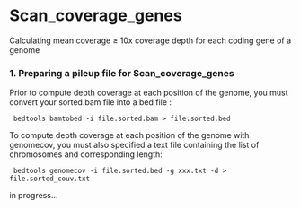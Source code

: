 # Scan_coverage_genes
Calculating mean coverage &ge; 10x coverage depth for each coding gene of a genome

 <h3>1. Preparing a pileup file for Scan_coverage_genes</h3>
 <p>Prior to compute depth coverage at each position of the genome, you must convert your sorted.bam file into a bed file :</p>
 <p><code> bedtools bamtobed -i file.sorted.bam > file.sorted.bed</code></p>
 <p>To compute depth coverage at each position of the genome with genomecov, you must also specified a text file containing the list of chromosomes and corresponding length:</p>
 <p><code> bedtools genomecov -i file.sorted.bed -g xxx.txt -d > file.sorted_couv.txt</code></p>
 
 in progress...
